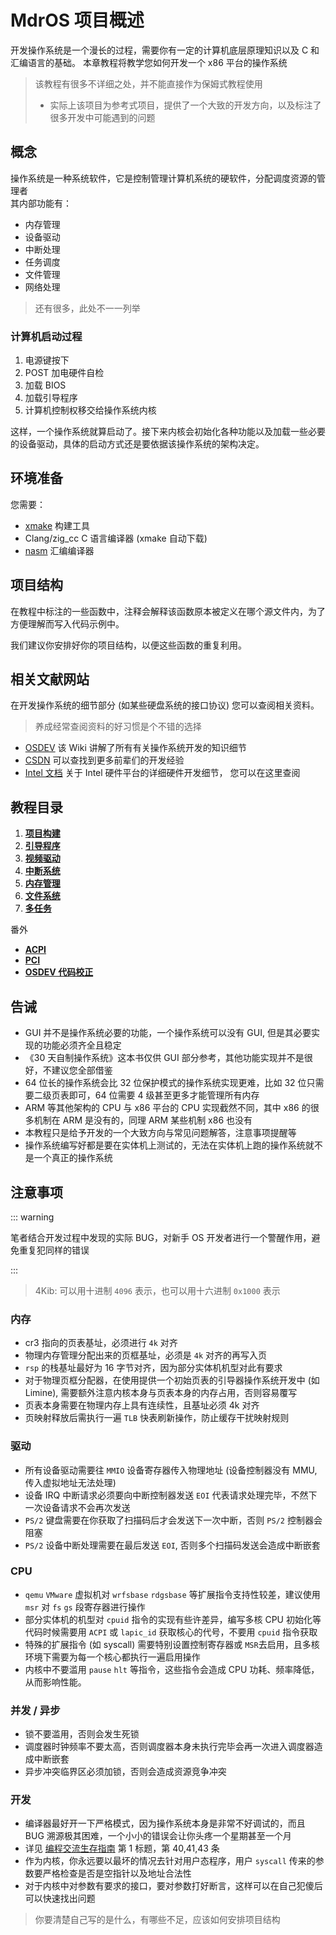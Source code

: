 # MdrOS 项目概述

开发操作系统是一个漫长的过程，需要你有一定的计算机底层原理知识以及 C 和汇编语言的基础。
本章教程将教学您如何开发一个 x86 平台的操作系统

> 该教程有很多不详细之处，并不能直接作为保姆式教程使用
>
> - 实际上该项目为参考式项目，提供了一个大致的开发方向，以及标注了很多开发中可能遇到的问题

## 概念

操作系统是一种系统软件，它是控制管理计算机系统的硬软件，分配调度资源的管理者\
其内部功能有：

- 内存管理
- 设备驱动
- 中断处理
- 任务调度
- 文件管理
- 网络处理

> 还有很多，此处不一一列举

### 计算机启动过程

1. 电源键按下
2. POST 加电硬件自检
3. 加载 BIOS
4. 加载引导程序
5. 计算机控制权移交给操作系统内核

这样，一个操作系统就算启动了。接下来内核会初始化各种功能以及加载一些必要的设备驱动，具体的启动方式还是要依据该操作系统的架构决定。

## 环境准备

您需要：

- [xmake](https://xmake.io) 构建工具
- Clang/zig_cc C 语言编译器 (xmake 自动下载)
- [nasm](https://nasm.us/) 汇编编译器

## 项目结构

在教程中标注的一些函数中，注释会解释该函数原本被定义在哪个源文件内，为了方便理解而写入代码示例中。

我们建议你安排好你的项目结构，以便这些函数的重复利用。

## 相关文献网站

在开发操作系统的细节部分 (如某些硬盘系统的接口协议) 您可以查阅相关资料。

> 养成经常查阅资料的好习惯是个不错的选择

- [OSDEV](https://wiki.osdev.org/) 该 Wiki 讲解了所有有关操作系统开发的知识细节
- [CSDN](https://blog.csdn.net/) 可以查找到更多前辈们的开发经验
- [Intel 文档](https://www.intel.cn/content/www/cn/zh/resources-documentation/developer.html) 关于 Intel 硬件平台的详细硬件开发细节，
  您可以在这里查阅

## 教程目录

1. [**项目构建**](/教程/正文/项目/MdrOS/build.md)
2. [**引导程序**](/教程/正文/项目/MdrOS/bootloader.md)
3. [**视频驱动**](/教程/正文/项目/MdrOS/video_driver.md)
4. [**中断系统**](/教程/正文/项目/MdrOS/interrupt.md)
5. [**内存管理**](/教程/正文/项目/MdrOS/memory.md)
6. [**文件系统**](/教程/正文/项目/MdrOS/filesystem.md)
7. [**多任务**](/教程/正文/项目/MdrOS/task.md)

番外

- [**ACPI**](/教程/正文/项目/MdrOS/acpi.md)
- [**PCI**](/教程/正文/项目/MdrOS/pci.md)
- [**OSDEV 代码校正**](/教程/正文/项目/MdrOS/osdev.md)

## 告诫

- GUI 并不是操作系统必要的功能，一个操作系统可以没有 GUI, 但是其必要实现的功能必须齐全且稳定
- 《30 天自制操作系统》这本书仅供 GUI 部分参考，其他功能实现并不是很好，不建议您全部借鉴
- 64 位长的操作系统会比 32 位保护模式的操作系统实现更难，比如 32 位只需要二级页表即可，64 位需要 4 级甚至更多才能管理所有内存
- ARM 等其他架构的 CPU 与 x86 平台的 CPU 实现截然不同，其中 x86 的很多机制在 ARM 是没有的，同理 ARM 某些机制 x86 也没有
- 本教程只是给予开发的一个大致方向与常见问题解答，注意事项提醒等
- 操作系统编写好都是要在实体机上测试的，无法在实体机上跑的操作系统就不是一个真正的操作系统

## 注意事项

::: warning

笔者结合开发过程中发现的实际 BUG，对新手 OS 开发者进行一个警醒作用，避免重复犯同样的错误

:::

> 4Kib: 可以用十进制 `4096` 表示，也可以用十六进制 `0x1000` 表示

### 内存

- cr3 指向的页表基址，必须进行 `4k` 对齐
- 物理内存管理分配出来的页框基址，必须是 `4k` 对齐的再写入页
- `rsp` 的栈基址最好为 16 字节对齐，因为部分实体机机型对此有要求
- 对于物理页框分配器，在使用提供一个初始页表的引导器操作系统开发中 (如 Limine), 需要额外注意内核本身与页表本身的内存占用，否则容易覆写
- 页表本身需要在物理内存上具有连续性，且基址必须 4k 对齐
- 页映射释放后需执行一遍 `TLB` 快表刷新操作，防止缓存干扰映射规则

### 驱动

- 所有设备驱动需要往 `MMIO` 设备寄存器传入物理地址 (设备控制器没有 MMU, 传入虚拟地址无法处理)
- 设备 IRQ 中断请求必须要向中断控制器发送 `EOI` 代表请求处理完毕，不然下一次设备请求不会再次发送
- `PS/2` 键盘需要在你获取了扫描码后才会发送下一次中断，否则 `PS/2` 控制器会阻塞
- `PS/2` 设备中断处理需要在最后发送 `EOI`, 否则多个扫描码发送会造成中断嵌套

### CPU

- `qemu` `VMware` 虚拟机对 `wrfsbase` `rdgsbase` 等扩展指令支持性较差，建议使用 `msr` 对 `fs` `gs` 段寄存器进行操作
- 部分实体机的机型对 `cpuid` 指令的实现有些许差异，编写多核 CPU 初始化等代码时候需要用 `ACPI` 或 `lapic_id` 获取核心的代号，不要用 `cpuid` 指令获取
- 特殊的扩展指令 (如 syscall) 需要特别设置控制寄存器或 `MSR`去启用，且多核环境下需要为每一个核心都执行一遍启用操作
- 内核中不要滥用 `pause` `hlt` 等指令，这些指令会造成 CPU 功耗、频率降低，从而影响性能。

### 并发 / 异步

- 锁不要滥用，否则会发生死锁
- 调度器时钟频率不要太高，否则调度器本身未执行完毕会再一次进入调度器造成中断嵌套
- 异步冲突临界区必须加锁，否则会造成资源竞争冲突

### 开发

- 编译器最好开一下严格模式，因为操作系统本身是非常不好调试的，而且 BUG 溯源极其困难，一个小小的错误会让你头疼一个星期甚至一个月
- 详见 [编程交流生存指南](/杂项/技术无关/1_编程交流群生存指南.md) 第 1 标题，第 40,41,43 条
- 作为内核，你永远要以最坏的情况去针对用户态程序，用户 `syscall` 传来的参数要严格检查是否是空指针以及地址合法性
- 对于内核中对参数有要求的接口，要对参数打好断言，这样可以在自己犯傻后可以快速找出问题

> 你要清楚自己写的是什么，有哪些不足，应该如何安排项目结构

